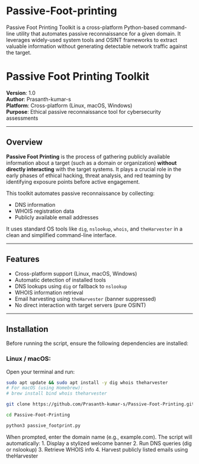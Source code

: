 # Passive-Foot-printing
Passive Foot Printing Toolkit is a cross-platform Python-based command-line utility that automates passive reconnaissance for a given domain. It leverages widely-used system tools and OSINT frameworks to extract valuable information without generating detectable network traffic against the target.


# Passive Foot Printing Toolkit

**Version**: 1.0  
**Author**: Prasanth-kumar-s  
**Platform**: Cross-platform (Linux, macOS, Windows)  
**Purpose**: Ethical passive reconnaissance tool for cybersecurity assessments

---

## Overview

**Passive Foot Printing** is the process of gathering publicly available information about a target (such as a domain or organization) **without directly interacting** with the target systems. It plays a crucial role in the early phases of ethical hacking, threat analysis, and red teaming by identifying exposure points before active engagement.

This toolkit automates passive reconnaissance by collecting:

- DNS information
- WHOIS registration data
- Publicly available email addresses

It uses standard OS tools like `dig`, `nslookup`, `whois`, and `theHarvester` in a clean and simplified command-line interface.

---

## Features

- Cross-platform support (Linux, macOS, Windows)
- Automatic detection of installed tools
- DNS lookups using `dig` or fallback to `nslookup`
- WHOIS information retrieval
- Email harvesting using `theHarvester` (banner suppressed)
- No direct interaction with target servers (pure OSINT)

---

## Installation

Before running the script, ensure the following dependencies are installed:

### Linux / macOS:

Open your terminal and run:

```bash
sudo apt update && sudo apt install -y dig whois theharvester
# For macOS (using Homebrew):
# brew install bind whois theharvester

git clone https://github.com/Prasanth-kumar-s/Passive-Foot-Printing.git

cd Passive-Foot-Printing

python3 passive_footprint.py

```


When prompted, enter the domain name (e.g., example.com). The script will automatically:
	1.	Display a stylized welcome banner
	2.	Run DNS queries (dig or nslookup)
	3.	Retrieve WHOIS info
	4.	Harvest publicly listed emails using theHarvester
